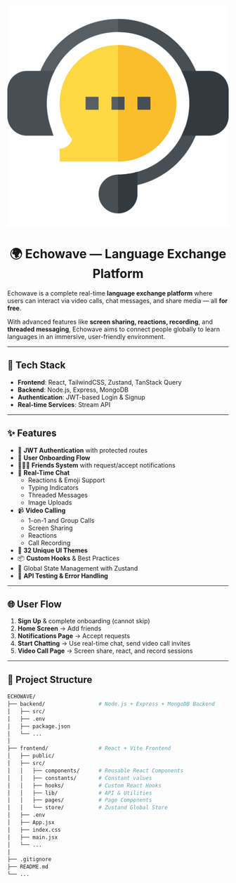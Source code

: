 <p align="center">
  <img src="https://raw.githubusercontent.com/Simran-Kumari92/EchoWave/main/frontend/public/live-chat.png" alt="EchoWave Screenshot" />
</p>


<h1 align="center">🌍 Echowave — Language Exchange Platform</h1>

Echowave is a complete real-time **language exchange platform** where users can interact via video calls, chat messages, and share media — all **for free**.

With advanced features like **screen sharing, reactions, recording**, and **threaded messaging**, Echowave aims to connect people globally to learn languages in an immersive, user-friendly environment.

---

## 🚀 Tech Stack

- **Frontend**: React, TailwindCSS, Zustand, TanStack Query
- **Backend**: Node.js, Express, MongoDB
- **Authentication**: JWT-based Login & Signup
- **Real-time Services**: Stream API

---

## ✨ Features

- 🔐 **JWT Authentication** with protected routes
- 👤 **User Onboarding Flow**
- 🧑‍🤝‍🧑 **Friends System** with request/accept notifications
- 💬 **Real-Time Chat**
  - Reactions & Emoji Support
  - Typing Indicators
  - Threaded Messages
  - Image Uploads
- 📹 **Video Calling**
  - 1-on-1 and Group Calls
  - Screen Sharing
  - Reactions
  - Call Recording
- 🎨 **32 Unique UI Themes**
- 📦 **Custom Hooks** & Best Practices
- 🧠 Global State Management with Zustand
- 🧪 **API Testing & Error Handling**

---

## 🌐 User Flow

1. **Sign Up** & complete onboarding (cannot skip)
2. **Home Screen** → Add friends
3. **Notifications Page** → Accept requests
4. **Start Chatting** → Use real-time chat, send video call invites
5. **Video Call Page** → Screen share, react, and record sessions

---

## 📁 Project Structure

```bash
ECHOWAVE/
├── backend/                 # Node.js + Express + MongoDB Backend
│   ├── src/
│   ├── .env
│   ├── package.json
│   └── ...
│
├── frontend/                # React + Vite Frontend
│   ├── public/
│   ├── src/
│   │   ├── components/      # Reusable React Components
│   │   ├── constants/       # Constant values
│   │   ├── hooks/           # Custom React Hooks
│   │   ├── lib/             # API & Utilities
│   │   ├── pages/           # Page Components
│   │   └── store/           # Zustand Global Store
│   ├── .env
│   ├── App.jsx
│   ├── index.css
│   ├── main.jsx
│   └── ...
│
├── .gitignore
├── README.md
└── ...

